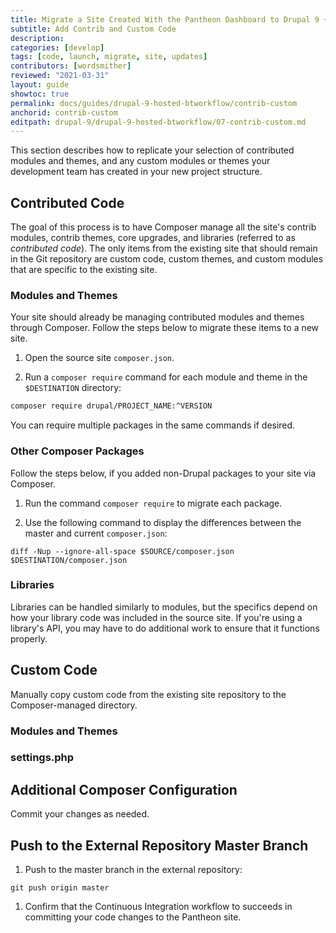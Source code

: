 ```yaml
---
title: Migrate a Site Created With the Pantheon Dashboard to Drupal 9 + Build Tools
subtitle: Add Contrib and Custom Code
description: 
categories: [develop]
tags: [code, launch, migrate, site, updates]
contributors: [wordsmither]
reviewed: "2021-03-31"
layout: guide
showtoc: true
permalink: docs/guides/drupal-9-hosted-btworkflow/contrib-custom
anchorid: contrib-custom
editpath: drupal-9/drupal-9-hosted-btworkflow/07-contrib-custom.md
---
```


This section describes how to replicate your selection of contributed modules and themes, and any custom modules or themes your development team has created in your new project structure.

## Contributed Code

The goal of this process is to have Composer manage all the site's contrib modules, contrib themes, core upgrades, and libraries (referred to as *contributed code*). The only items from the existing site that should remain in the Git repository are custom code, custom themes, and custom modules that are specific to the existing site.

### Modules and Themes

Your site should already be managing contributed modules and themes through Composer. Follow the steps below to migrate these items to a new site.

1. Open the source site `composer.json`.

1. Run a `composer require` command for each module and theme in the `$DESTINATION` directory:

```bash
composer require drupal/PROJECT_NAME:^VERSION
```

You can require multiple packages in the same commands if desired.

### Other Composer Packages

Follow the steps below, if you added non-Drupal packages to your site via Composer. 

1. Run the command `composer require` to migrate each package. 

1. Use the following command to display the differences between the master and current `composer.json`:

```
diff -Nup --ignore-all-space $SOURCE/composer.json $DESTINATION/composer.json
```

### Libraries

Libraries can be handled similarly to modules, but the specifics depend on how your library code was included in the source site. If you're using a library's API, you may have to do additional work to ensure that it functions properly.


## Custom Code

Manually copy custom code from the existing site repository to the Composer-managed directory.

### Modules and Themes

<Partial file="drupal-9/custom-modules-themes.md" />

### settings.php

<Partial file="drupal-9/custom-settings.md" />


## Additional Composer Configuration

<Partial file="drupal-9/composer-config.md" />

Commit your changes as needed.

## Push to the External Repository Master Branch

1. Push to the master branch in the external repository:

  ```
  git push origin master
  ```

1. Confirm that the Continuous Integration workflow to succeeds in committing your code changes to the Pantheon site.
